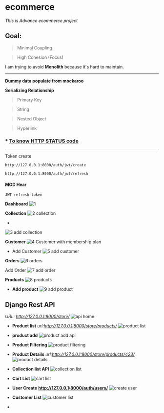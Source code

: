 # ecommerce
 
_This is Advance ecommerce project_

## Goal:

> Minimal Coupling
 
> High Cohesion (Focus)
 
I am trying to avoid **Monolith** because it's hard to maintain. 


____

**Dummy data populate from [mockaroo](https://www.mockaroo.com/)**

**Serializing Relationship**
 > Primary Key
 
 > String
 
 > Nested Object
 
 > Hyperlink

### * [To know HTTP STATUS code](https://httpstatuses.io/)


___________
Token create

```bashscript
http://127.0.0.1:8000/auth/jwt/create
```
```bashscript
http://127.0.0.1:8000/auth/jwt/refresh
```
#### MOD Hear
```bashscript
JWT refresh token
```


**Dashboard**
![1](https://github.com/mushfiqur-rahman/ecommerce/assets/26889268/aa73184b-a196-4ddc-9638-5cfb169720d4)


**Collection**
![2  collection](https://github.com/mushfiqur-rahman/ecommerce/assets/26889268/3e2f5528-e2bf-4ce6-874f-c17961f7386a)

-
![3  add collection](https://github.com/mushfiqur-rahman/ecommerce/assets/26889268/1ea5c02f-e2b8-4c81-9414-c40db16de4b9)

**Customer**
![4  Customer with membership plan](https://github.com/mushfiqur-rahman/ecommerce/assets/26889268/3ffe5380-f758-4706-b0f1-9c88c60a458b)

- Add Customer
![5  add customer](https://github.com/mushfiqur-rahman/ecommerce/assets/26889268/0d3416c7-81f4-4dee-a0f4-440f29a68e63)

**Orders**
![6  orders](https://github.com/mushfiqur-rahman/ecommerce/assets/26889268/b86c158f-3a3a-44e6-9398-3b7b88b88175)


Add Order
![7  add order](https://github.com/mushfiqur-rahman/ecommerce/assets/26889268/569a3054-01e7-44f6-8ba5-af5ccfe40734)

**Products**
![8  products](https://github.com/mushfiqur-rahman/ecommerce/assets/26889268/a92c4807-3b1f-4d3e-a3c8-01d6bcc15929)

- **Add product**
![9  add product](https://github.com/mushfiqur-rahman/ecommerce/assets/26889268/c30a4b45-aa3b-4498-9875-f1eb1ed5eb5e)

## Django Rest API 

*URL: http://127.0.0.1:8000/store/*
![api home](https://github.com/mushfiqur-rahman/ecommerce/assets/26889268/80faf5e4-19ec-44f8-a80b-a60c3f772dd8)

- **Product list**
*url:http://127.0.0.1:8000/store/products/*
![product list](https://github.com/mushfiqur-rahman/ecommerce/assets/26889268/2f21db0b-c5e6-4837-adb3-9d53be524fcb)


- **product add**
![product add api](https://github.com/mushfiqur-rahman/ecommerce/assets/26889268/c133e3d4-f7cd-4c23-9f48-8ddaebf81b26)


- **Product Filtering**
![product filtering](https://github.com/mushfiqur-rahman/ecommerce/assets/26889268/bd5fc40f-7454-4cbf-9a5c-4e5e67b6b162)

- **Product Details**
*url:http://127.0.0.1:8000/store/products/423/*
![product details](https://github.com/mushfiqur-rahman/ecommerce/assets/26889268/07913b1c-ff10-4c78-9451-ce2040974028)


- **Collection list API**
![collection list](https://github.com/mushfiqur-rahman/ecommerce/assets/26889268/5cc63268-bc0a-4ded-a3d4-4fe27d3383d0)


- **Cart List**
![cart list](https://github.com/mushfiqur-rahman/ecommerce/assets/26889268/97536a15-0983-48af-9294-9cd9a1e80582)


- **User Create**
**http://127.0.0.1:8000/auth/users/**
![create user](https://github.com/mushfiqur-rahman/ecommerce/assets/26889268/4c866355-c075-472f-a5e2-719a1254a99d)


- **Customer List**
![customer list](https://github.com/mushfiqur-rahman/ecommerce/assets/26889268/75bf4023-4e7a-40f6-a161-3956f0bcb11a)



-




